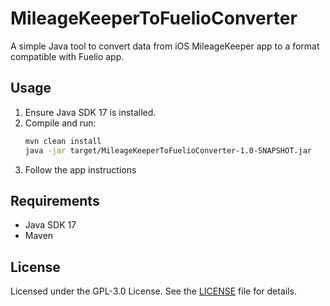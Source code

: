 # MileageKeeperToFuelioConverter

A simple Java tool to convert data from iOS MileageKeeper app to a format compatible with Fuelio app.

## Usage

1. Ensure Java SDK 17 is installed.
2. Compile and run:
    ```sh
    mvn clean install
    java -jar target/MileageKeeperToFuelioConverter-1.0-SNAPSHOT.jar
    ```
3. Follow the app instructions

## Requirements

- Java SDK 17
- Maven

## License

Licensed under the GPL-3.0 License. See the [LICENSE](LICENSE) file for details.
